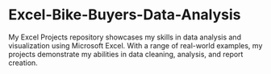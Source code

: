 # Excel-Bike-Buyers-Data-Analysis
My Excel Projects repository showcases my skills in data analysis and visualization using Microsoft Excel. With a range of real-world examples, my projects demonstrate my abilities in data cleaning, analysis, and report creation.
